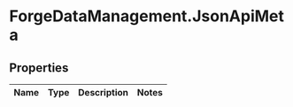 # ForgeDataManagement.JsonApiMeta

## Properties
Name | Type | Description | Notes
------------ | ------------- | ------------- | -------------


